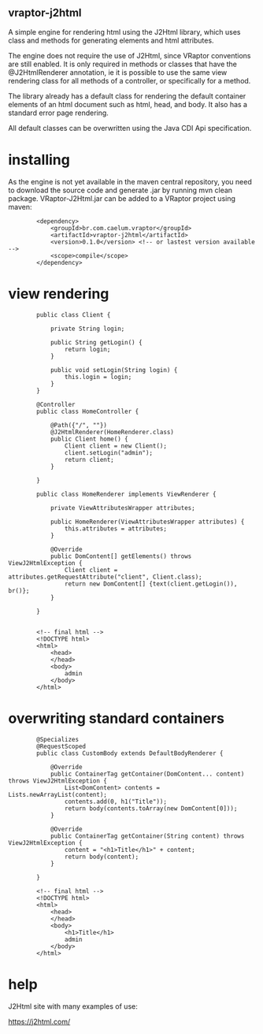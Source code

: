 ## vraptor-j2html

A simple engine for rendering html using the J2Html library, which uses class and methods for generating elements and html attributes.

The engine does not require the use of J2Html, since VRaptor conventions are still enabled.
It is only required in methods or classes that have the @J2HtmlRenderer annotation, ie it is possible to use the same view rendering class for all methods of a controller, or specifically for a method.

The library already has a default class for rendering the default container elements of an html document such as html, head, and body.
It also has a standard error page rendering.

All default classes can be overwritten using the Java CDI Api specification.


# installing

As the engine is not yet available in the maven central repository, you need to download the source code and generate .jar by running mvn clean package.
VRaptor-J2Html.jar can be added to a VRaptor project using maven:

```
		<dependency>
			<groupId>br.com.caelum.vraptor</groupId>
			<artifactId>vraptor-j2html</artifactId>
			<version>0.1.0</version> <!-- or lastest version available -->
			<scope>compile</scope>
		</dependency>
```

# view rendering

```
		public class Client {
			
			private String login;
			
			public String getLogin() {
				return login;
			}
			
			public void setLogin(String login) {
				this.login = login;
			}
		}
		
		@Controller
		public class HomeController {								
			
			@Path({"/", ""})
			@J2HtmlRenderer(HomeRenderer.class)
			public Client home() {
				Client client = new Client();
				client.setLogin("admin");
				return client;
			}
			
		}
		
		public class HomeRenderer implements ViewRenderer {
	
			private ViewAttributesWrapper attributes;
			
			public HomeRenderer(ViewAttributesWrapper attributes) {
				this.attributes = attributes;
			}
		
			@Override
			public DomContent[] getElements() throws ViewJ2HtmlException {
				Client client = attributes.getRequestAttribute("client", Client.class);
				return new DomContent[] {text(client.getLogin()), br()};
			}
		
		}
		
		
		<!-- final html -->
		<!DOCTYPE html>
		<html>
			<head>
			</head>
			<body>
				admin
			</body>
		</html>
```

# overwriting standard containers

```
		@Specializes
		@RequestScoped
		public class CustomBody extends DefaultBodyRenderer {
		
			@Override
			public ContainerTag getContainer(DomContent... content) throws ViewJ2HtmlException {
				List<DomContent> contents = Lists.newArrayList(content);
				contents.add(0, h1("Title"));
				return body(contents.toArray(new DomContent[0]));
			}
		
			@Override
			public ContainerTag getContainer(String content) throws ViewJ2HtmlException {		
				content = "<h1>Title</h1>" + content;
				return body(content);
			}
		
		}
		
		<!-- final html -->
		<!DOCTYPE html>
		<html>
			<head>
			</head>
			<body>
				<h1>Title</h1>
				admin
			</body>
		</html>
```

# help

J2Html site with many examples of use:

https://j2html.com/